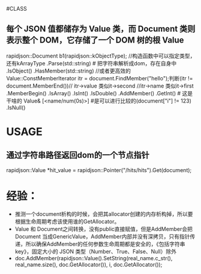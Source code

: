 #CLASS
## 每个 JSON 值都储存为 Value 类，而 Document 类则表示整个 DOM，它存储了一个 DOM 树的根 Value
rapidjson::Document b1(rapidjson::kObjectType); //构造函数中可以指定类型，还有kArrayType
.Parse(std::string) # 把字符串解析成dom，存在自身中
.IsObject()
.HasMember(std::string) //或者更高效的Value::ConstMemberIterator itr = document.FindMember("hello");判断(itr != document.MemberEnd())// itr->value 类似it->second //itr->name 类似it->first
.MemberBegin()
.IsArray()
.IsInt()
.IsDouble()
.AddMember()
.GetInt() # 这是干啥的
Value& [<name/num(0s)>] #是可以进行比较的(document["i"] != 123)
.IsNull()

# USAGE
## 通过字符串路径返回dom的一个节点指针
rapidjson::Value *hit_value = rapidjson::Pointer("/hits/hits").Get(document);


# 经验：
- 推测一个document析构的时候，会把其allocator创建的内存析构掉，所以要根据生命周期考虑该使用谁的GetAllocator。
- Value 和 Document之间转换，没有public直接赋值，但是AddMember会把Document 当成GenericValue，AddMember内部并没有深拷贝，只有指针传递，所以确保AddMember的任何参数生命周期都是安全的，《包括字符串key》，固定大小的 JSON 类型（Number、True、False、Null）除外
- doc.AddMember(rapidjson::Value().SetString(real_name.c_str(), real_name.size(), doc.GetAllocator()), i, doc.GetAllocator());
